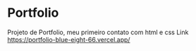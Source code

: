 # Portfolio
Projeto de Portfolio, meu primeiro contato com html e css
Link https://portfolio-blue-eight-66.vercel.app/

